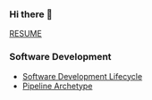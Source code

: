 ### Hi there 👋

[RESUME](https://github.com/davidegaspar/davidegaspar/blob/master/RESUME.md)


### Software Development

- [Software Development Lifecycle](architecture/sdlc.md)
- [Pipeline Archetype](./architecture/pipeline.md)

<!-- ### Game Development -->

<!-- - [itch.io](https://davidegaspar.itch.io/) -->
